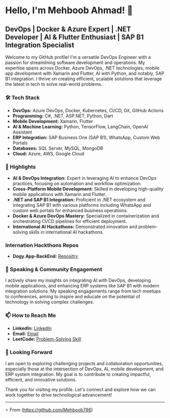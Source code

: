# Hello, I'm Mehboob Ahmad! 👋

## DevOps | Docker & Azure Expert | .NET Developer | AI & Flutter Enthusiast | SAP B1 Integration Specialist

Welcome to my GitHub profile! I'm a versatile DevOps Engineer with a passion for streamlining software development and operations. My expertise spans across Docker, Azure DevOps, .NET technologies, mobile app development with Xamarin and Flutter, AI with Python, and notably, SAP B1 integration. I thrive on creating efficient, scalable solutions that leverage the latest in tech to solve real-world problems.

### 🛠 Tech Stack

- **DevOps:** Azure DevOps, Docker, Kubernetes, CI/CD, Git, GitHub Actions
- **Programming:** C#, .NET, ASP.NET, Python, Dart
- **Mobile Development:** Xamarin, Flutter
- **AI & Machine Learning:** Python, TensorFlow, LangChain, OpenAI Assistant
- **ERP Integration:** SAP Business One (SAP B1), WhatsApp, Custom Web Portals
- **Databases:** SQL Server, MySQL, MongoDB
- **Cloud:** Azure, AWS, Google Cloud

### 🌟 Highlights

- **AI & DevOps Integration:** Expert in leveraging AI to enhance DevOps practices, focusing on automation and workflow optimization.
- **Cross-Platform Mobile Development:** Skilled in developing high-quality mobile applications with Xamarin and Flutter.
- **.NET and SAP B1 Integration:** Proficient in .NET ecosystem and integrating SAP B1 with various platforms including WhatsApp and custom web portals for enhanced business operations.
- **Docker & Azure DevOps Mastery:** Specialized in containerization and orchestrating CI/CD pipelines for efficient deployment.
- **International AI Hackathons:** Demonstrated innovation and problem-solving skills in international AI hackathons.

### Internation Hackthons Repos
- **Dogy.App-BackEnd:** [Repositry](https://github.com/Mehboob786/Dogy.App-BackEnd)

### 📢 Speaking & Community Engagement

I actively share my insights on integrating AI with DevOps, developing mobile applications, and enhancing ERP systems like SAP B1 with modern integration solutions. My speaking engagements range from tech meetups to conferences, aiming to inspire and educate on the potential of technology in solving complex challenges.

### 📫 How to Reach Me

- **LinkedIn:** [LinkedIn](https://www.linkedin.com/in/mehboob-maitla/)
- **Email:** [Email](mehboobmaitla@gmail.com)
- **LeetCode:** [Problem-Solving Skill](https://leetcode.com/MehboobMaitla/)

### 👀 Looking Forward

I am open to exploring challenging projects and collaboration opportunities, especially those at the intersection of DevOps, AI, mobile development, and ERP system integration. My goal is to contribute to creating impactful, efficient, and innovative solutions.

Thank you for visiting my profile. Let's connect and explore how we can work together to drive technological advancement!

---

⭐️ From (https://github.com/Mehboob786)
